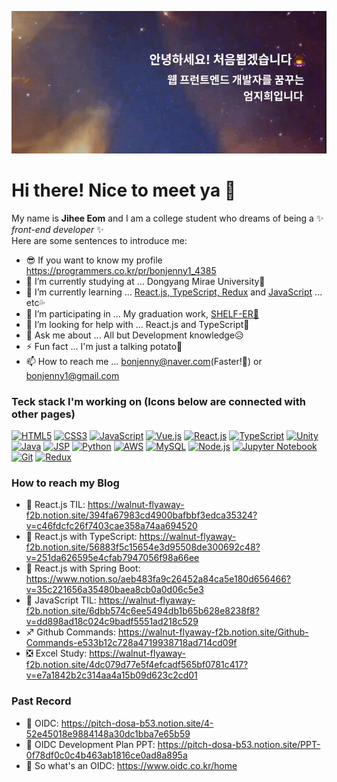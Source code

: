 ![Intro.gif](./intro.gif)

# Hi there! Nice to meet ya 👋

My name is **Jihee Eom** and I am a college student who dreams of being a ✨ _front-end developer_ ✨ \
Here are some sentences to introduce me:

- 😎 If you want to know my profile   https://programmers.co.kr/pr/bonjenny1_4385
- 🔭 I’m currently studying at    ... Dongyang Mirae University🏫
- 🌱 I’m currently learning       ... [React.js, TypeScript, Redux](https://walnut-flyaway-f2b.notion.site/56883f5c15654e3d95508de300692c48?v=251da626595e4cfab7947056f98a66ee) and [JavaScript](https://walnut-flyaway-f2b.notion.site/2-8270c0dfeff341edae0a4f9cb55d4e4a) ... etc💦
- 👯 I’m participating in         ... My graduation work, [SHELF-ER📕](https://walnut-flyaway-f2b.notion.site/SHELF-ER-efe7fa28a57244c2a5e02852110ba9e4)
- 🤔 I’m looking for help with    ... React.js and TypeScript💙
- 💬 Ask me about                 ... All but Development knowledge😥
- ⚡ Fun fact                     ... I'm just a talking potato🥔
- 📫 How to reach me              ... bonjenny@naver.com(Faster!💨) or bonjenny1@gmail.com

<!--
![Jihee's GitHub stats](https://github-readme-stats.vercel.app/api?username=bonjenny&theme=material-palenight&show_icons=true)
[![Solved.ac Profile](http://mazassumnida.wtf/api/generate_badge?boj=bonjenny)](https://solved.ac/bonjenny)
[<img src="./badge.png" alt="AWS Practitioner Certification Badge" width="200" height="200">](https://www.credly.com/badges/fec7373b-626b-4300-8906-9daabce0efd3/public_url)
![Jihee's Most Used Languages](https://github-readme-stats.vercel.app/api/top-langs/?username=bonjenny&theme=material-palenight&layout=compact)
-->

### Teck stack I'm working on (Icons below are connected with other pages)
[![HTML5](https://img.shields.io/badge/-HTML5-d13a11?style=for-the-badge&logo=html5&logoColor=ffffff)](https://bonjenny.github.io/2020-1JS/hw04/hw04.html)
[![CSS3](https://img.shields.io/badge/-CSS3-007acc?style=for-the-badge&logo=css3)](https://bonjenny.github.io/2021-1movieIntroduce)
[![JavaScript](https://img.shields.io/badge/-JavaScript-%23f7df1c?style=for-the-badge&logo=javascript&logoColor=000000&labelColor=%23f7df1c&color=%23ffce5a)](https://walnut-flyaway-f2b.notion.site/2-8270c0dfeff341edae0a4f9cb55d4e4a)
[![Vue.js](https://img.shields.io/badge/-Vue.js-3fba79?style=for-the-badge&logo=vue.js&logoColor=ffffff)](https://bonjenny.github.io/2021-1Vue.js)
[![React.js](https://img.shields.io/badge/-React.js-59d8ff?style=for-the-badge&logo=react&logoColor=000000)](https://github.com/bonjenny/2022-1React.js)
[![TypeScript](https://img.shields.io/badge/-Typescript-3d7ed4?style=for-the-badge&logo=typescript&logoColor=ffffff)](https://github.com/bonjenny/2022-2TypeScript)
[![Unity](https://img.shields.io/badge/-unity-222222?style=for-the-badge&logo=unity&logoColor=ffffff)](https://youtu.be/M3t9VY1HOIk) \
[![Java](https://img.shields.io/badge/-Java-b30000?style=for-the-badge&logo=java&logoColor=ffffff)](https://github.com/bonjenny/2020-2Java)
[![JSP](https://img.shields.io/badge/-JSP-%23f7df1c?style=for-the-badge&logo=java&logoColor=ff0000&labelColor=%2381b7ccc&color=%2381b7cc)](https://github.com/bonjenny/2021-2JSP)
[![Python](https://img.shields.io/badge/-Python-21649c?style=for-the-badge&logo=python&logoColor=ffdb12)](https://youtu.be/t6sMJ7zGdKE)
[![AWS](https://img.shields.io/badge/-AWS-232F3E?style=for-the-badge&logo=AmazonAWS&logoColor=ffffff)](https://www.credly.com/badges/fec7373b-626b-4300-8906-9daabce0efd3/public_url)
[![MySQL](https://img.shields.io/badge/-mysql-487aa1?style=for-the-badge&logo=mysql&logoColor=ffffff)](https://walnut-flyaway-f2b.notion.site/MySQL-HW3-23b7a45678b9454e974092fed515cde6)
[![Node.js](https://img.shields.io/badge/-Node.js-43853d?style=for-the-badge&logo=Node.js&logoColor=ffffff)](https://walnut-flyaway-f2b.notion.site/7-Node-js-Express-e5ec3716cc28405f98f7ffebc3cf5b64)
[![Jupyter Notebook](https://img.shields.io/badge/-jupyter-eeeeee?style=for-the-badge&logo=jupyter&logoColor=e37100)](https://youtu.be/dCKu4ieMM5g)
[![Git](https://img.shields.io/badge/-Git-f05032?style=for-the-badge&logo=git&logoColor=ffffff)](https://walnut-flyaway-f2b.notion.site/Github-Commands-e533b12c728a4719938718ad714cd09f)
[![Redux](https://img.shields.io/badge/-Redux-7f38c7?style=for-the-badge&logo=redux&logoColor=ffffff)](https://walnut-flyaway-f2b.notion.site/56883f5c15654e3d95508de300692c48?v=251da626595e4cfab7947056f98a66ee)
<!--![Trophy](https://github-profile-trophy.vercel.app/?username=bonjenny&theme=material-flat&column=8)-->

### How to reach my Blog

- 💙 React.js TIL: https://walnut-flyaway-f2b.notion.site/394fa67983cd4900bafbbf3edca35324?v=c46fdcfc26f7403cae358a74aa694520
- 💎 React.js with TypeScript: https://walnut-flyaway-f2b.notion.site/56883f5c15654e3d95508de300692c48?v=251da626595e4cfab7947056f98a66ee
- 💚 React.js with Spring Boot: https://www.notion.so/aeb483fa9c26452a84ca5e180d656466?v=35c221656a35480baea8cb0a0d06c5e3
- 💜 JavaScript TIL: https://walnut-flyaway-f2b.notion.site/6dbb574c6ee5494db1b65b628e8238f8?v=dd898ad18c024c9badf5551ad218c529
- ♐ Github Commands: https://walnut-flyaway-f2b.notion.site/Github-Commands-e533b12c728a4719938718ad714cd09f
- ❎ Excel Study: https://walnut-flyaway-f2b.notion.site/4dc079d77e5f4efcadf565bf0781c417?v=e7a1842b2c314aa4a15b09d623c2cd01

### Past Record

- 🎈 OIDC: https://pitch-dosa-b53.notion.site/4-52e45018e9884148a30dc1bba7e65b59
- 🎈 OIDC Development Plan PPT: https://pitch-dosa-b53.notion.site/PPT-0f78df0c0c4b463ab1816ce0ad8a895a
- 🧨 So what's an OIDC: https://www.oidc.co.kr/home

<!--### Readme Card
[![Readme Card](https://github-readme-stats.vercel.app/api/pin/?username=bonjenny&repo=2021-1Arduino)](https://github.com/bonjenny/2021-1Arduino)
[![Readme Card](https://github-readme-stats.vercel.app/api/pin/?username=bonjenny&repo=2021-2Android)](https://github.com/bonjenny/2021-2Android)-->
